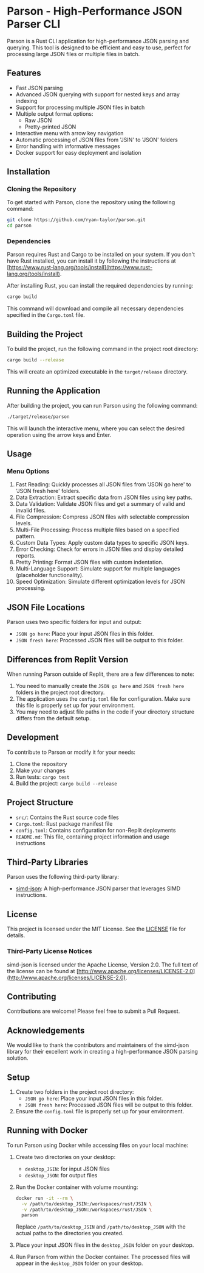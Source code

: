 # Parson - High-Performance JSON Parser CLI

Parson is a Rust CLI application for high-performance JSON parsing and querying. This tool is designed to be efficient and easy to use, perfect for processing large JSON files or multiple files in batch.

## Features

- Fast JSON parsing
- Advanced JSON querying with support for nested keys and array indexing
- Support for processing multiple JSON files in batch
- Multiple output format options:
  - Raw JSON
  - Pretty-printed JSON
- Interactive menu with arrow key navigation
- Automatic processing of JSON files from 'JSIN' to 'JSON' folders
- Error handling with informative messages
- Docker support for easy deployment and isolation

## Installation

### Cloning the Repository

To get started with Parson, clone the repository using the following command:

```bash
git clone https://github.com/ryan-taylor/parson.git
cd parson
```

### Dependencies

Parson requires Rust and Cargo to be installed on your system. If you don't have Rust installed, you can install it by following the instructions at [https://www.rust-lang.org/tools/install](https://www.rust-lang.org/tools/install).

After installing Rust, you can install the required dependencies by running:

```bash
cargo build
```

This command will download and compile all necessary dependencies specified in the `Cargo.toml` file.

## Building the Project

To build the project, run the following command in the project root directory:

```bash
cargo build --release
```

This will create an optimized executable in the `target/release` directory.

## Running the Application

After building the project, you can run Parson using the following command:

```bash
./target/release/parson
```

This will launch the interactive menu, where you can select the desired operation using the arrow keys and Enter.

## Usage

### Menu Options

1. Fast Reading: Quickly processes all JSON files from 'JSON go here' to 'JSON fresh here' folders.
2. Data Extraction: Extract specific data from JSON files using key paths.
3. Data Validation: Validate JSON files and get a summary of valid and invalid files.
4. File Compression: Compress JSON files with selectable compression levels.
5. Multi-File Processing: Process multiple files based on a specified pattern.
6. Custom Data Types: Apply custom data types to specific JSON keys.
7. Error Checking: Check for errors in JSON files and display detailed reports.
8. Pretty Printing: Format JSON files with custom indentation.
9. Multi-Language Support: Simulate support for multiple languages (placeholder functionality).
10. Speed Optimization: Simulate different optimization levels for JSON processing.

## JSON File Locations

Parson uses two specific folders for input and output:

- `JSON go here`: Place your input JSON files in this folder.
- `JSON fresh here`: Processed JSON files will be output to this folder.

## Differences from Replit Version

When running Parson outside of Replit, there are a few differences to note:

1. You need to manually create the `JSON go here` and `JSON fresh here` folders in the project root directory.
2. The application uses the `config.toml` file for configuration. Make sure this file is properly set up for your environment.
3. You may need to adjust file paths in the code if your directory structure differs from the default setup.

## Development

To contribute to Parson or modify it for your needs:

1. Clone the repository
2. Make your changes
3. Run tests: `cargo test`
4. Build the project: `cargo build --release`

## Project Structure

- `src/`: Contains the Rust source code files
- `Cargo.toml`: Rust package manifest file
- `config.toml`: Contains configuration for non-Replit deployments
- `README.md`: This file, containing project information and usage instructions

## Third-Party Libraries

Parson uses the following third-party library:

- [simd-json](https://github.com/simd-lite/simd-json): A high-performance JSON parser that leverages SIMD instructions.

## License

This project is licensed under the MIT License. See the [LICENSE](LICENSE) file for details.

### Third-Party License Notices

simd-json is licensed under the Apache License, Version 2.0. The full text of the license can be found at [http://www.apache.org/licenses/LICENSE-2.0](http://www.apache.org/licenses/LICENSE-2.0).

## Contributing

Contributions are welcome! Please feel free to submit a Pull Request.

## Acknowledgements

We would like to thank the contributors and maintainers of the simd-json library for their excellent work in creating a high-performance JSON parsing solution.

## Setup

1. Create two folders in the project root directory:
   - `JSON go here`: Place your input JSON files in this folder.
   - `JSON fresh here`: Processed JSON files will be output to this folder.
2. Ensure the `config.toml` file is properly set up for your environment.

## Running with Docker

To run Parson using Docker while accessing files on your local machine:

1. Create two directories on your desktop:
   - `desktop_JSIN`: for input JSON files
   - `desktop_JSON`: for output files

2. Run the Docker container with volume mounting:

   ```bash
   docker run -it --rm \
     -v /path/to/desktop_JSIN:/workspaces/rust/JSIN \
     -v /path/to/desktop_JSON:/workspaces/rust/JSON \
     parson
   ```

   Replace `/path/to/desktop_JSIN` and `/path/to/desktop_JSON` with the actual paths to the directories you created.

3. Place your input JSON files in the `desktop_JSIN` folder on your desktop.

4. Run Parson from within the Docker container. The processed files will appear in the `desktop_JSON` folder on your desktop.
